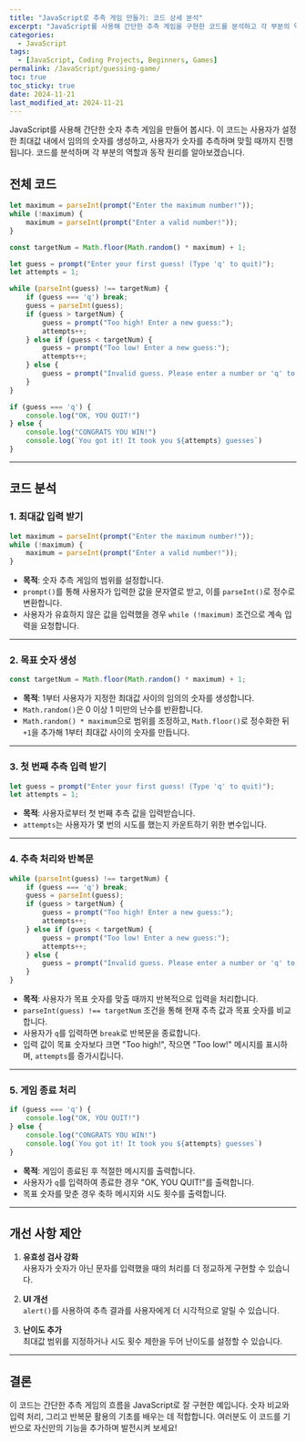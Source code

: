 ```yaml
---
title: "JavaScript로 추측 게임 만들기: 코드 상세 분석"
excerpt: "JavaScript를 사용해 간단한 추측 게임을 구현한 코드를 분석하고 각 부분의 역할과 동작 원리를 설명합니다."
categories:
  - JavaScript
tags:
  - [JavaScript, Coding Projects, Beginners, Games]
permalink: /JavaScript/guessing-game/
toc: true
toc_sticky: true
date: 2024-11-21
last_modified_at: 2024-11-21
---
```


JavaScript를 사용해 간단한 숫자 추측 게임을 만들어 봅시다. 이 코드는 사용자가 설정한 최대값 내에서 임의의 숫자를 생성하고, 사용자가 숫자를 추측하며 맞힐 때까지 진행됩니다. 코드를 분석하며 각 부분의 역할과 동작 원리를 알아보겠습니다.

## 전체 코드
```js
let maximum = parseInt(prompt("Enter the maximum number!"));
while (!maximum) {
    maximum = parseInt(prompt("Enter a valid number!"));
}

const targetNum = Math.floor(Math.random() * maximum) + 1;

let guess = prompt("Enter your first guess! (Type 'q' to quit)");
let attempts = 1;

while (parseInt(guess) !== targetNum) {
    if (guess === 'q') break;
    guess = parseInt(guess);
    if (guess > targetNum) {
        guess = prompt("Too high! Enter a new guess:");
        attempts++;
    } else if (guess < targetNum) {
        guess = prompt("Too low! Enter a new guess:");
        attempts++;
    } else {
        guess = prompt("Invalid guess. Please enter a number or 'q' to quit");
    }
}

if (guess === 'q') {
    console.log("OK, YOU QUIT!")
} else {
    console.log("CONGRATS YOU WIN!")
    console.log(`You got it! It took you ${attempts} guesses`)
}
```

---

## 코드 분석

### 1. **최대값 입력 받기**
```js
let maximum = parseInt(prompt("Enter the maximum number!"));
while (!maximum) {
    maximum = parseInt(prompt("Enter a valid number!"));
}
```
- **목적**: 숫자 추측 게임의 범위를 설정합니다.
- `prompt()`를 통해 사용자가 입력한 값을 문자열로 받고, 이를 `parseInt()`로 정수로 변환합니다.
- 사용자가 유효하지 않은 값을 입력했을 경우 `while (!maximum)` 조건으로 계속 입력을 요청합니다.

---

### 2. **목표 숫자 생성**
```js
const targetNum = Math.floor(Math.random() * maximum) + 1;
```
- **목적**: 1부터 사용자가 지정한 최대값 사이의 임의의 숫자를 생성합니다.
- `Math.random()`은 0 이상 1 미만의 난수를 반환합니다.
- `Math.random() * maximum`으로 범위를 조정하고, `Math.floor()`로 정수화한 뒤 `+1`을 추가해 1부터 최대값 사이의 숫자를 만듭니다.

---

### 3. **첫 번째 추측 입력 받기**
```js
let guess = prompt("Enter your first guess! (Type 'q' to quit)");
let attempts = 1;
```
- **목적**: 사용자로부터 첫 번째 추측 값을 입력받습니다.
- `attempts`는 사용자가 몇 번의 시도를 했는지 카운트하기 위한 변수입니다.

---

### 4. **추측 처리와 반복문**
```js
while (parseInt(guess) !== targetNum) {
    if (guess === 'q') break;
    guess = parseInt(guess);
    if (guess > targetNum) {
        guess = prompt("Too high! Enter a new guess:");
        attempts++;
    } else if (guess < targetNum) {
        guess = prompt("Too low! Enter a new guess:");
        attempts++;
    } else {
        guess = prompt("Invalid guess. Please enter a number or 'q' to quit");
    }
}
```
- **목적**: 사용자가 목표 숫자를 맞출 때까지 반복적으로 입력을 처리합니다.
- `parseInt(guess) !== targetNum` 조건을 통해 현재 추측 값과 목표 숫자를 비교합니다.
- 사용자가 `q`를 입력하면 `break`로 반복문을 종료합니다.
- 입력 값이 목표 숫자보다 크면 "Too high!", 작으면 "Too low!" 메시지를 표시하며, `attempts`를 증가시킵니다.

---

### 5. **게임 종료 처리**
```js
if (guess === 'q') {
    console.log("OK, YOU QUIT!")
} else {
    console.log("CONGRATS YOU WIN!")
    console.log(`You got it! It took you ${attempts} guesses`)
}
```
- **목적**: 게임이 종료된 후 적절한 메시지를 출력합니다.
- 사용자가 `q`를 입력하여 종료한 경우 "OK, YOU QUIT!"를 출력합니다.
- 목표 숫자를 맞춘 경우 축하 메시지와 시도 횟수를 출력합니다.

---

## 개선 사항 제안
1. **유효성 검사 강화**  
   사용자가 숫자가 아닌 문자를 입력했을 때의 처리를 더 정교하게 구현할 수 있습니다.

2. **UI 개선**  
   `alert()`를 사용하여 추측 결과를 사용자에게 더 시각적으로 알릴 수 있습니다.

3. **난이도 추가**  
   최대값 범위를 지정하거나 시도 횟수 제한을 두어 난이도를 설정할 수 있습니다.

---

## 결론
이 코드는 간단한 추측 게임의 흐름을 JavaScript로 잘 구현한 예입니다. 숫자 비교와 입력 처리, 그리고 반복문 활용의 기초를 배우는 데 적합합니다. 여러분도 이 코드를 기반으로 자신만의 기능을 추가하며 발전시켜 보세요!
